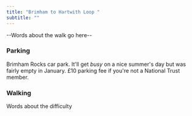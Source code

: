 ```yaml
---
title: "Brimham to Hartwith Loop "
subtitle: ""
--- 
```


--Words about the walk go here--

### Parking 
Brimham Rocks car park. It'll get _busy_ on a nice summer's day but was fairly empty in January. £10 parking fee if you're not a National Trust member. 

### Walking
Words about the difficulty